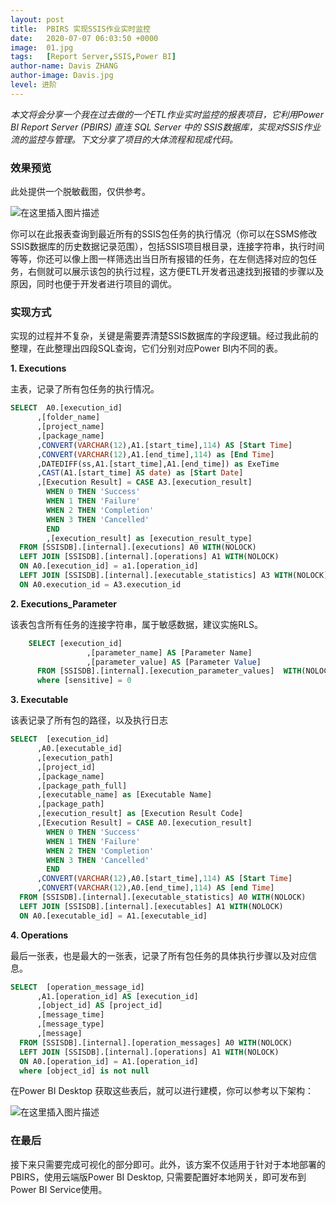 ```yaml
---
layout: post
title:  PBIRS 实现SSIS作业实时监控
date:   2020-07-07 06:03:50 +0000
image:  01.jpg
tags:   [Report Server,SSIS,Power BI]
author-name: Davis ZHANG
author-image: Davis.jpg
level: 进阶
---
```



*本文将会分享一个我在过去做的一个ETL作业实时监控的报表项目，它利用Power BI Report Server (PBIRS) 直连 SQL Server 中的 SSIS数据库，实现对SSIS作业流的监控与管理。下文分享了项目的大体流程和现成代码。*

### 效果预览

此处提供一个脱敏截图，仅供参考。

![在这里插入图片描述](https://img-blog.csdnimg.cn/20200707144805587.png?x-oss-process=image/watermark,type_ZmFuZ3poZW5naGVpdGk,shadow_10,text_RC1CSSB8IERhdmlzIG9uIEJJ,size_16,color_FFFFFF,t_70)

你可以在此报表查询到最近所有的SSIS包任务的执行情况（你可以在SSMS修改SSIS数据库的历史数据记录范围），包括SSIS项目根目录，连接字符串，执行时间等等，你还可以像上图一样筛选出当日所有报错的任务，在左侧选择对应的包任务，右侧就可以展示该包的执行过程，这方便ETL开发者迅速找到报错的步骤以及原因，同时也便于开发者进行项目的调优。

### 实现方式

实现的过程并不复杂，关键是需要弄清楚SSIS数据库的字段逻辑。经过我此前的整理，在此整理出四段SQL查询，它们分别对应Power BI内不同的表。

**1. Executions**

主表，记录了所有包任务的执行情况。

```SQL
SELECT  A0.[execution_id]
      ,[folder_name]
      ,[project_name]
      ,[package_name]
	  ,CONVERT(VARCHAR(12),A1.[start_time],114) AS [Start Time]
	  ,CONVERT(VARCHAR(12),A1.[end_time],114) as [End Time]
	  ,DATEDIFF(ss,A1.[start_time],A1.[end_time]) as ExeTime
      ,CAST(A1.[start_time] AS date) as [Start Date]
	  ,[Execution Result] = CASE A3.[execution_result]
        WHEN 0 THEN 'Success'
        WHEN 1 THEN 'Failure'
        WHEN 2 THEN 'Completion'
        WHEN 3 THEN 'Cancelled'
        END
        ,[execution_result] as [execution_result_type]
  FROM [SSISDB].[internal].[executions] A0 WITH(NOLOCK)
  LEFT JOIN [SSISDB].[internal].[operations] A1 WITH(NOLOCK)
  ON A0.[execution_id] = a1.[operation_id]
  LEFT JOIN [SSISDB].[internal].[executable_statistics] A3 WITH(NOLOCK)
  ON A0.execution_id = A3.execution_id
```

**2. Executions_Parameter**

该表包含所有任务的连接字符串，属于敏感数据，建议实施RLS。

```SQL
    SELECT [execution_id]
                 ,[parameter_name] AS [Parameter Name]
                 ,[parameter_value] AS [Parameter Value]
      FROM [SSISDB].[internal].[execution_parameter_values]  WITH(NOLOCK)
      where [sensitive] = 0
```

**3. Executable**
   
该表记录了所有包的路径，以及执行日志

```SQL
SELECT  [execution_id]
      ,A0.[executable_id]
      ,[execution_path]
	  ,[project_id]
      ,[package_name]
      ,[package_path_full]
      ,[executable_name] as [Executable Name]
      ,[package_path]
      ,[execution_result] as [Execution Result Code]
      ,[Execution Result] = CASE A0.[execution_result]
        WHEN 0 THEN 'Success'
        WHEN 1 THEN 'Failure'
        WHEN 2 THEN 'Completion'
        WHEN 3 THEN 'Cancelled'
        END
      ,CONVERT(VARCHAR(12),A0.[start_time],114) AS [Start Time]
      ,CONVERT(VARCHAR(12),A0.[end_time],114) AS [end Time]
  FROM [SSISDB].[internal].[executable_statistics] A0 WITH(NOLOCK)
  LEFT JOIN [SSISDB].[internal].[executables] A1 WITH(NOLOCK)
  ON A0.[executable_id] = A1.[executable_id]
```

**4. Operations**

最后一张表，也是最大的一张表，记录了所有包任务的具体执行步骤以及对应信息。

```SQL
SELECT  [operation_message_id]
      ,A1.[operation_id] AS [execution_id]
	  ,[object_id] AS [project_id]
      ,[message_time]
      ,[message_type]
      ,[message]
  FROM [SSISDB].[internal].[operation_messages] A0 WITH(NOLOCK)
  LEFT JOIN [SSISDB].[internal].[operations] A1 WITH(NOLOCK)
  ON A0.[operation_id] = A1.[operation_id]
  where [object_id] is not null
```

在Power BI Desktop  获取这些表后，就可以进行建模，你可以参考以下架构：

![在这里插入图片描述](https://img-blog.csdnimg.cn/20200707151446979.png?x-oss-process=image/watermark,type_ZmFuZ3poZW5naGVpdGk,shadow_10,text_RC1CSSB8IERhdmlzIG9uIEJJ,size_16,color_FFFFFF,t_70)

### 在最后

接下来只需要完成可视化的部分即可。此外，该方案不仅适用于针对于本地部署的PBIRS，使用云端版Power BI Desktop, 只需要配置好本地网关，即可发布到Power BI Service使用。
